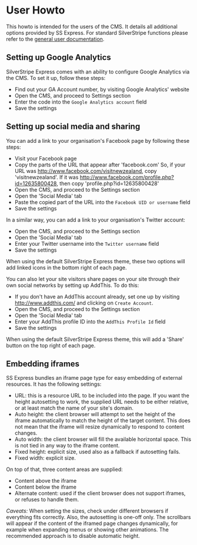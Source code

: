 # User Howto

This howto is intended for the users of the CMS. It details all additional options provided by SS Express. For standard SilverStripe functions please refer to the [general user documentation](http://userhelp.silverstripe.org/).

## Setting up Google Analytics

SilverStripe Express comes with an ability to configure Google Analytics via the CMS. To set it up, follow these steps:

* Find out your GA Account number, by visiting Google Analytics' website
* Open the CMS, and proceed to Settings section
* Enter the code into the `Google Analytics account` field
* Save the settings

## Setting up social media and sharing

You can add a link to your organisation's Facebook page by following these steps:

* Visit your Facebook page
* Copy the parts of the URL that appear after 'facebook.com' So, if your URL was http://www.facebook.com/visitnewzealand, copy 'visitnewzealand'. If it was http://www.facebook.com/profile.php?id=12635800428, then copy 'profile.php?id=12635800428'
* Open the CMS, and proceed to the Settings section
* Open the 'Social Media' tab
* Paste the copied part of the URL into the `Facebook UID or username` field
* Save the settings

In a similar way, you can add a link to your organisation's Twitter account:

* Open the CMS, and proceed to the Settings section
* Open the 'Social Media' tab
* Enter your Twitter username into the `Twitter username` field
* Save the settings

When using the default SilverStripe Express theme, these two options will add linked icons in the bottom right of each page.

You can also let your site visitors share pages on your site through their own social networks by setting up AddThis. To do this:

* If you don't have an AddThis account already, set one up by visiting http://www.addthis.com/ and clicking on `Create Account`.
* Open the CMS, and proceed to the Settings section
* Open the 'Social Media' tab
* Enter your AddThis profile ID into the `AddThis Profile Id` field
* Save the settings

When using the default SilverStripe Express theme, this will add a 'Share' button on the top right of each page.

## Embedding iframes

SS Express bundles an iframe page type for easy embedding of external resources. It has the following settings:

* URL: this is a resource URL to be included into the page. If you want the height autosetting to work, the supplied URL needs to be either relative, or at least match the name of your site's domain.
* Auto height: the client browser will attempt to set the height of the iframe automatically to match the height of the target content. This does not mean that the iframe will resize dynamically to respond to content changes.
* Auto width: the client browser will fill the available horizontal space. This is not tied in any way to the iframe content.
* Fixed height: explicit size, used also as a fallback if autosetting fails.
* Fixed width: explicit size.

On top of that, three content areas are supplied:

* Content above the iframe
* Content below the iframe
* Alternate content: used if the client browser does not support iframes, or refuses to handle them.

*Caveats:* When setting the sizes, check under different browsers if everything fits correctly. Also, the autosetting is one-off only. The scrollbars will appear if the content of the iframed page changes dynamically, for example when expanding menus or showing other animations. The recommended approach is to disable automatic height.
